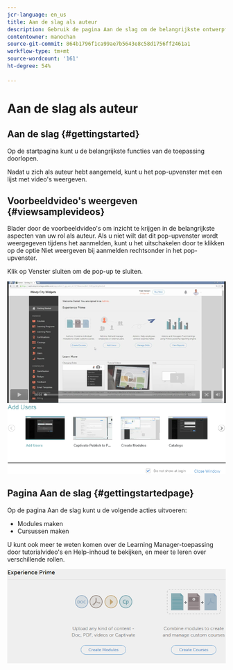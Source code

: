 ```yaml
---
jcr-language: en_us
title: Aan de slag als auteur
description: Gebruik de pagina Aan de slag om de belangrijkste ontwerpfuncties van Adobe Learning Manager te doorlopen.
contentowner: manochan
source-git-commit: 864b1796f1ca99ae7b5643e8c58d1756ff2461a1
workflow-type: tm+mt
source-wordcount: '161'
ht-degree: 54%

---
```




# Aan de slag als auteur

## Aan de slag {#gettingstarted}

Op de startpagina kunt u de belangrijkste functies van de toepassing doorlopen.

Nadat u zich als auteur hebt aangemeld, kunt u het pop-upvenster met een lijst met video&#39;s weergeven.

## Voorbeeldvideo&#39;s weergeven {#viewsamplevideos}

Blader door de voorbeeldvideo&#39;s om inzicht te krijgen in de belangrijkste aspecten van uw rol als auteur. Als u niet wilt dat dit pop-upvenster wordt weergegeven tijdens het aanmelden, kunt u het uitschakelen door te klikken op de optie Niet weergeven bij aanmelden rechtsonder in het pop-upvenster.

Klik op Venster sluiten om de pop-up te sluiten.

![](assets/welcome-videos.png)

## Pagina Aan de slag {#gettingstartedpage}

Op de pagina Aan de slag kunt u de volgende acties uitvoeren:

* Modules maken
* Cursussen maken

U kunt ook meer te weten komen over de Learning Manager-toepassing door tutorialvideo&#39;s en Help-inhoud te bekijken, en meer te leren over verschillende rollen.

![](assets/author-experienceprime.png)

